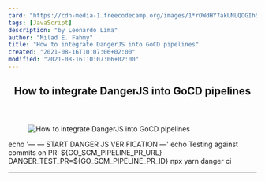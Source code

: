 ```yaml
---
card: "https://cdn-media-1.freecodecamp.org/images/1*rOWdHY7akUNLQOGIh5VtoQ.png"
tags: [JavaScript]
description: "by Leonardo Lima"
author: "Milad E. Fahmy"
title: "How to integrate DangerJS into GoCD pipelines"
created: "2021-08-16T10:07:06+02:00"
modified: "2021-08-16T10:07:06+02:00"
---
```

<div class="site-wrapper">
<main id="site-main" class="site-main outer">
<div class="inner">
<article class="post-full post tag-javascript tag-dangerjs tag-continuous-integration tag-web-development tag-tech ">
<header class="post-full-header">
<h1 class="post-full-title">How to integrate DangerJS into GoCD pipelines</h1>
</header>
<figure class="post-full-image">
<picture>
<source media="(max-width: 700px)" sizes="1px" srcset="data:image/gif;base64,R0lGODlhAQABAIAAAAAAAP///yH5BAEAAAAALAAAAAABAAEAAAIBRAA7 1w">
<source media="(min-width: 701px)" sizes="(max-width: 800px) 400px,
(max-width: 1170px) 700px,
1400px" srcset="https://cdn-media-1.freecodecamp.org/images/1*rOWdHY7akUNLQOGIh5VtoQ.png 300w,
https://cdn-media-1.freecodecamp.org/images/1*rOWdHY7akUNLQOGIh5VtoQ.png 600w,
https://cdn-media-1.freecodecamp.org/images/1*rOWdHY7akUNLQOGIh5VtoQ.png 1000w,
https://cdn-media-1.freecodecamp.org/images/1*rOWdHY7akUNLQOGIh5VtoQ.png 2000w">
<img onerror="this.style.display='none'" src="https://cdn-media-1.freecodecamp.org/images/1*rOWdHY7akUNLQOGIh5VtoQ.png" alt="How to integrate DangerJS into GoCD pipelines">
</picture>
</figure>
<section class="post-full-content">
<div class="post-content medium-migrated-article">
echo '— — START DANGER JS VERIFICATION —'
echo Testing against commits on PR: ${GO_SCM_PIPELINE_PR_URL}
DANGER_TEST_PR=${GO_SCM_PIPELINE_PR_ID} npx yarn danger ci
</div>
<hr>
</section>
</article>
</div>
</main>
</div>
<!-- Google Tag Manager (noscript) -->
<!-- End Google Tag Manager (noscript) -->
